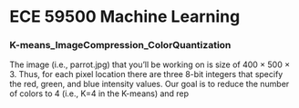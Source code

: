 # ECE 59500 Machine Learning
### K-means_ImageCompression_ColorQuantization 
The image (i.e., parrot.jpg) that you’ll be working on is size of 400 × 500 × 3. Thus, for each pixel location there are three 8-bit integers that specify the red, green, and blue intensity values. Our goal is to reduce the number of colors to 4 (i.e., K=4 in the K-means) and rep
